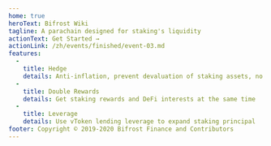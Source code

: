 ```yaml
---
home: true
heroText: Bifrost Wiki
tagline: A parachain designed for staking's liquidity
actionText: Get Started →
actionLink: /zh/events/finished/event-03.md
features:
  - 
    title: Hedge
    details: Anti-inflation, prevent devaluation of staking assets, no lock-up position
  - 
    title: Double Rewards
    details: Get staking rewards and DeFi interests at the same time
  - 
    title: Leverage
    details: Use vToken lending leverage to expand staking principal
footer: Copyright © 2019-2020 Bifrost Finance and Contributors
---
```


